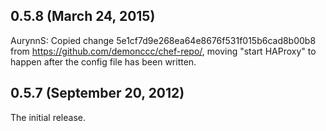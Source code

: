 ## 0.5.8 (March 24, 2015)

AurynnS: Copied change 5e1cf7d9e268ea64e8676f531f015b6cad8b00b8 from 
https://github.com/demonccc/chef-repo/, moving "start HAProxy" to happen after
the config file has been written.

## 0.5.7 (September 20, 2012)

The initial release.

[@demonccc]: https://github.com/demonccc
